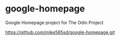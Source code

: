 # google-homepage

Google Homepage project for The Odin Project

https://github.com/mike565sd/google-homepage.git
